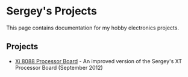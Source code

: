 # Sergey's Projects

This page contains documentation for my hobby electronics projects.

## Projects

* [Xi 8088 Processor Board](https://github.com/skiselev/xi_8088) - An improved version of the Sergey's XT Processor Board (September 2012)

